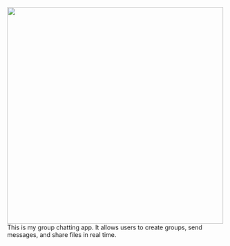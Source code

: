 <img src="https://github.com/user-attachments/assets/7216de47-894c-42d7-84ea-a9e555300f01" width="500">
<br>  
This is my group chatting app. It allows users to create groups, send messages, and share files in real time.
